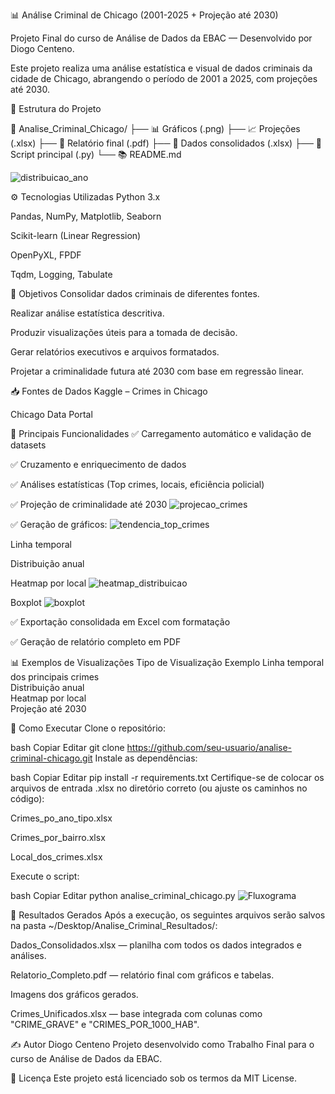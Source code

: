 📊 Análise Criminal de Chicago (2001-2025 + Projeção até 2030)

Projeto Final do curso de Análise de Dados da EBAC — Desenvolvido por Diogo Centeno.

Este projeto realiza uma análise estatística e visual de dados criminais da cidade de Chicago, abrangendo o período de 2001 a 2025, com projeções até 2030.

📁 Estrutura do Projeto

📂 Analise_Criminal_Chicago/
├── 📊 Gráficos (.png)
├── 📈 Projeções (.xlsx)
├── 📘 Relatório final (.pdf)
├── 📄 Dados consolidados (.xlsx)
├── 📜 Script principal (.py)
└── 📚 README.md

![distribuicao_ano](https://github.com/user-attachments/assets/ca308d76-cba5-4843-be06-479b93cfb664)

⚙️ Tecnologias Utilizadas
Python 3.x

Pandas, NumPy, Matplotlib, Seaborn

Scikit-learn (Linear Regression)

OpenPyXL, FPDF

Tqdm, Logging, Tabulate

📌 Objetivos
Consolidar dados criminais de diferentes fontes.

Realizar análise estatística descritiva.

Produzir visualizações úteis para a tomada de decisão.

Gerar relatórios executivos e arquivos formatados.

Projetar a criminalidade futura até 2030 com base em regressão linear.

📥 Fontes de Dados
Kaggle – Crimes in Chicago

Chicago Data Portal

🔎 Principais Funcionalidades
✅ Carregamento automático e validação de datasets

✅ Cruzamento e enriquecimento de dados

✅ Análises estatísticas (Top crimes, locais, eficiência policial)

✅ Projeção de criminalidade até 2030
![projecao_crimes](https://github.com/user-attachments/assets/d23b9148-de3e-4c80-aabf-b9a5c54ec342)

✅ Geração de gráficos:
![tendencia_top_crimes](https://github.com/user-attachments/assets/d0564cd3-6302-444f-bdea-97538516b11c)

Linha temporal

Distribuição anual

Heatmap por local
![heatmap_distribuicao](https://github.com/user-attachments/assets/1e95902e-f782-4f79-b322-7e734fbba332)

Boxplot
![boxplot](https://github.com/user-attachments/assets/9737ef5e-993f-4eb8-b9ad-42aae32d8f57)

✅ Exportação consolidada em Excel com formatação

✅ Geração de relatório completo em PDF


📊 Exemplos de Visualizações
Tipo de Visualização	Exemplo
Linha temporal dos principais crimes	
Distribuição anual	
Heatmap por local	
Projeção até 2030

🧪 Como Executar
Clone o repositório:

bash
Copiar
Editar
git clone https://github.com/seu-usuario/analise-criminal-chicago.git
Instale as dependências:

bash
Copiar
Editar
pip install -r requirements.txt
Certifique-se de colocar os arquivos de entrada .xlsx no diretório correto (ou ajuste os caminhos no código):

Crimes_po_ano_tipo.xlsx

Crimes_por_bairro.xlsx

Local_dos_crimes.xlsx

Execute o script:

bash
Copiar
Editar
python analise_criminal_chicago.py
![Fluxograma](https://github.com/user-attachments/assets/dc2ab612-b0ce-4215-a4f2-37583cc89146)


📂 Resultados Gerados
Após a execução, os seguintes arquivos serão salvos na pasta ~/Desktop/Analise_Criminal_Resultados/:

Dados_Consolidados.xlsx — planilha com todos os dados integrados e análises.

Relatorio_Completo.pdf — relatório final com gráficos e tabelas.

Imagens dos gráficos gerados.

Crimes_Unificados.xlsx — base integrada com colunas como "CRIME_GRAVE" e "CRIMES_POR_1000_HAB".

✍️ Autor
Diogo Centeno
Projeto desenvolvido como Trabalho Final para o curso de Análise de Dados da EBAC.

📝 Licença
Este projeto está licenciado sob os termos da MIT License.
